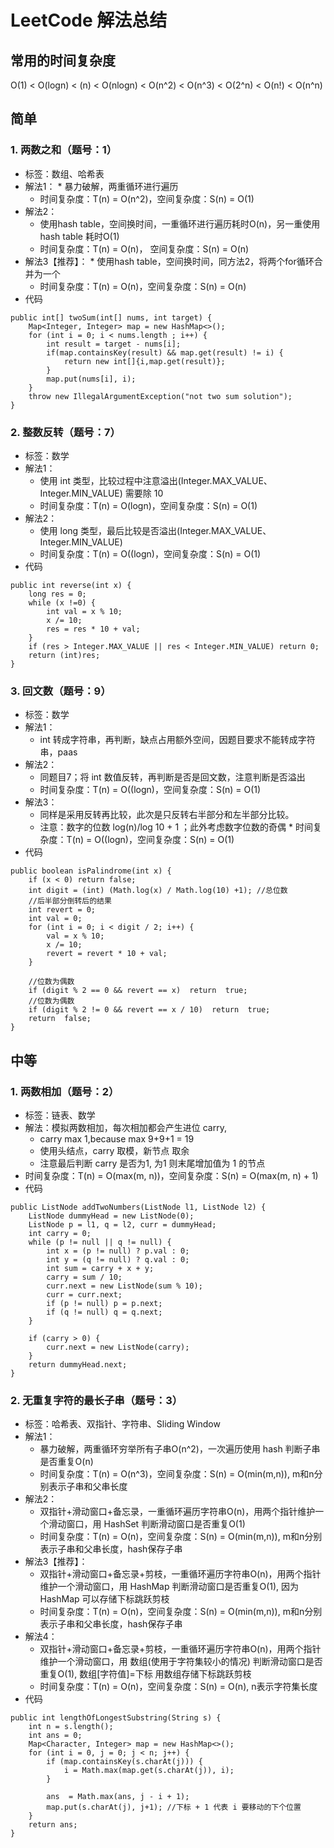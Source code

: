 # LeetCode 解法总结
## 常用的时间复杂度
O(1) < O(logn) < (n) < O(nlogn) < O(n^2) < O(n^3) < O(2^n) < O(n!) < O(n^n)



## 简单

### 1.  两数之和（题号：1）
  * 标签：数组、哈希表
  * 解法1：
        * 暴力破解，两重循环进行遍历
      * 时间复杂度：T(n) = O(n^2)，空间复杂度：S(n) = O(1)
  * 解法2：
      * 使用hash table，空间换时间，一重循环进行遍历耗时O(n)，另一重使用 hash table 耗时O(1)
    * 时间复杂度：T(n) = O(n)， 空间复杂度：S(n) = O(n)
  * 解法3【推荐】：
        * 使用hash table，空间换时间，同方法2，将两个for循环合并为一个
      * 时间复杂度：T(n) = O(n)，空间复杂度：S(n) = O(n)
  * 代码
```
public int[] twoSum(int[] nums, int target) {
    Map<Integer, Integer> map = new HashMap<>();
    for (int i = 0; i < nums.length ; i++) {
        int result = target - nums[i];
        if(map.containsKey(result) && map.get(result) != i) {
            return new int[]{i,map.get(result)};
        }
        map.put(nums[i], i);
    }
    throw new IllegalArgumentException("not two sum solution");
}
```
### 2.  整数反转（题号：7）
  * 标签：数学
  * 解法1：
	  * 使用 int 类型，比较过程中注意溢出(Integer.MAX_VALUE、Integer.MIN_VALUE) 需要除 10
	* 时间复杂度：T(n) = O(logn)，空间复杂度：S(n) = O(1)
  * 解法2：
	  * 使用 long 类型，最后比较是否溢出(Integer.MAX_VALUE、Integer.MIN_VALUE)
	* 时间复杂度：T(n) = O((logn)，空间复杂度：S(n) = O(1)
  * 代码
```
public int reverse(int x) {
    long res = 0;
    while (x !=0) {
        int val = x % 10;
        x /= 10;
        res = res * 10 + val;
    }
    if (res > Integer.MAX_VALUE || res < Integer.MIN_VALUE) return 0;
    return (int)res;
}
```
### 3.  回文数（题号：9）
  * 标签：数学
  * 解法1：
	* int 转成字符串，再判断，缺点占用额外空间，因题目要求不能转成字符串，paas
  * 解法2：
	  * 同题目7；将 int 数值反转，再判断是否是回文数，注意判断是否溢出
	* 时间复杂度：T(n) = O((logn)，空间复杂度：S(n) = O(1)
   * 解法3：
	  * 同样是采用反转再比较，此次是只反转右半部分和左半部分比较。
	  * 注意：数字的位数 log(n)/log 10 + 1 ；此外考虑数字位数的奇偶
	* 时间复杂度：T(n) = O((logn)，空间复杂度：S(n) = O(1)
   * 代码
```
public boolean isPalindrome(int x) {
    if (x < 0) return false;
    int digit = (int) (Math.log(x) / Math.log(10) +1); //总位数
    //后半部分倒转后的结果
    int revert = 0;
    int val = 0;
    for (int i = 0; i < digit / 2; i++) {
        val = x % 10;
        x /= 10;
        revert = revert * 10 + val;
    }

    //位数为偶数
    if (digit % 2 == 0 && revert == x)  return  true;
    //位数为偶数
    if (digit % 2 != 0 && revert == x / 10)  return  true;
    return  false;
}
```


## 中等

### 1.  两数相加（题号：2）
* 标签：链表、数学
* 解法：模拟两数相加，每次相加都会产生进位 carry,
    * carry max 1,because max 9+9+1 = 19
    * 使用头结点，carry 取模，新节点 取余
    * 注意最后判断 carry 是否为1, 为1 则末尾增加值为 1 的节点
* 时间复杂度：T(n) = O(max(m, n))，空间复杂度：S(n) = O(max(m, n) + 1)
* 代码
```
public ListNode addTwoNumbers(ListNode l1, ListNode l2) {
    ListNode dummyHead = new ListNode(0);
    ListNode p = l1, q = l2, curr = dummyHead;
    int carry = 0;
    while (p != null || q != null) {
        int x = (p != null) ? p.val : 0;
        int y = (q != null) ? q.val : 0;
        int sum = carry + x + y;
        carry = sum / 10;
        curr.next = new ListNode(sum % 10);
        curr = curr.next;
        if (p != null) p = p.next;
        if (q != null) q = q.next;
    }
    
    if (carry > 0) {
    	curr.next = new ListNode(carry);
    } 
    return dummyHead.next;
}
```
### 2.  无重复字符的最长子串（题号：3）
* 标签：哈希表、双指针、字符串、Sliding Window
* 解法1：
	* 暴力破解，两重循环穷举所有子串O(n^2)，一次遍历使用 hash 判断子串是否重复O(n)
	* 时间复杂度：T(n) = O(n^3)，空间复杂度：S(n) = O(min(m,n)), m和n分别表示子串和父串长度
* 解法2：
	* 双指针+滑动窗口+备忘录，一重循环遍历字符串O(n)，用两个指针维护一个滑动窗口，用 HashSet 判断滑动窗口是否重复O(1)
	* 时间复杂度：T(n) = O(n)，空间复杂度：S(n) = O(min(m,n)),  m和n分别表示子串和父串长度，hash保存子串
* 解法3【推荐】：
	* 双指针+滑动窗口+备忘录+剪枝，一重循环遍历字符串O(n)，用两个指针维护一个滑动窗口，用 HashMap 判断滑动窗口是否重复O(1), 因为 HashMap 可以存储下标跳跃剪枝
	* 时间复杂度：T(n) = O(n)，空间复杂度：S(n) = O(min(m,n)),  m和n分别表示子串和父串长度，hash保存子串
* 解法4：
	* 双指针+滑动窗口+备忘录+剪枝，一重循环遍历字符串O(n)，用两个指针维护一个滑动窗口，用 数组(使用于字符集较小的情况) 判断滑动窗口是否重复O(1), 数组[字符值]=下标 用数组存储下标跳跃剪枝
	* 时间复杂度：T(n) = O(n)，空间复杂度：S(n) = O(n), n表示字符集长度
*  代码
```
public int lengthOfLongestSubstring(String s) {
    int n = s.length();
    int ans = 0;
    Map<Character, Integer> map = new HashMap<>();
    for (int i = 0, j = 0; j < n; j++) {
        if (map.containsKey(s.charAt(j))) {
        	i = Math.max(map.get(s.charAt(j)), i);
        }

        ans  = Math.max(ans, j - i + 1);
        map.put(s.charAt(j), j+1); //下标 + 1 代表 i 要移动的下个位置
    }
    return ans;
}
```